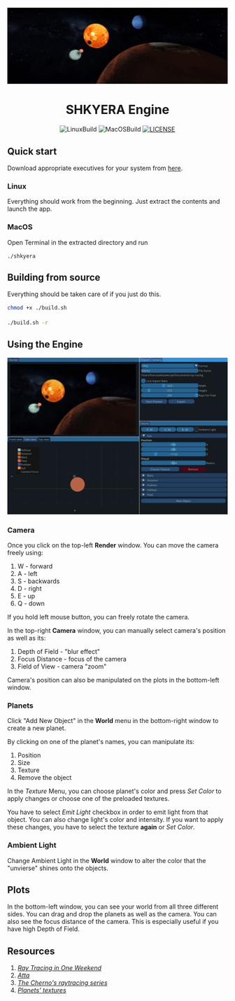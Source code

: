 ![Sample](resources/instructions/image.png)

<div align="center">
 
<h1>SHKYERA Engine</h1>

<div>
  
![LinuxBuild](https://github.com/fszewczyk/shkyera-engine/actions/workflows/linux.yml/badge.svg) 
![MacOSBuild](https://github.com/fszewczyk/shkyera-engine/actions/workflows/macos.yml/badge.svg) 
[![LICENSE](https://img.shields.io/badge/license-Beerware-yellow)](LICENSE) 
  
</div>

</div>


## Quick start
Download appropriate executives for your system from [here](). 
### Linux
Everything should work from the beginning. Just extract the contents and launch the app.

### MacOS
Open Terminal in the extracted directory and run 
```
./shkyera
```

## Building from source
Everything should be taken care of if you just do this.

```sh
chmod +x ./build.sh

./build.sh -r
```

## Using the Engine
![UI](resources/instructions/ui.png)
### Camera
Once you click on the top-left **Render** window. You can move the camera freely using:
1. W - forward
2. A - left
3. S - backwards
4. D - right
5. E - up
6. Q - down

If you hold left mouse button, you can freely rotate the camera.

In the top-right **Camera** window, you can manually select camera's position as well as its:
1. Depth of Field - "blur effect"
2. Focus Distance - focus of the camera
3. Field of View - camera "zoom"

Camera's position can also be manipulated on the plots in the bottom-left window.

### Planets
Click "Add New Object" in the **World** menu in the bottom-right window to create a new planet.

By clicking on one of the planet's names, you can manipulate its:
1. Position
2. Size
3. Texture
4. Remove the object

In the _Texture_ Menu, you can choose planet's color and press _Set Color_ to apply changes or choose one of the preloaded textures.

You have to select _Emit Light_ checkbox in order to emit light from that object. You can also change light's color and intensity. If you want to apply these changes, you have to select the texture **again** or _Set Color_.

### Ambient Light
Change Ambient Light in the **World** window to alter the color that the "unvierse" shines onto the objects.

## Plots
In the bottom-left window, you can see your world from all three different sides. You can drag and drop the planets as well as the camera. You can also see the focus distance of the camera. This is especially useful if you have high Depth of Field.

## Resources
1. [_Ray Tracing in One Weekend_](https://raytracing.github.io/books/RayTracingInOneWeekend.html)
2. [_Atta_](https://github.com/brenocq/atta)
3. [_The Cherno's raytracing series_](https://www.youtube.com/watch?v=gfW1Fhd9u9Q&list=PLlrATfBNZ98edc5GshdBtREv5asFW3yXl)
4. [_Planets' textures_](https://www.solarsystemscope.com/textures/)
